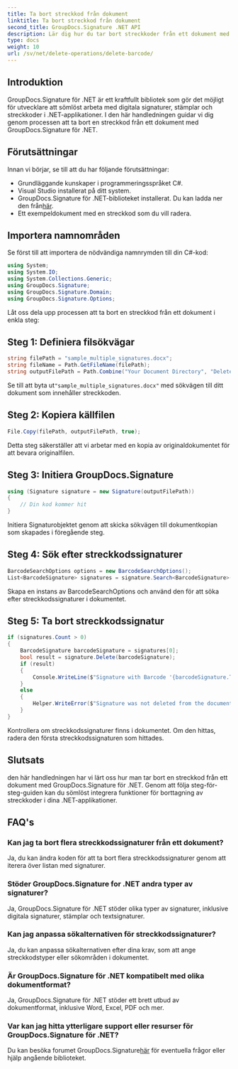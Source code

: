 ```yaml
---
title: Ta bort streckkod från dokument
linktitle: Ta bort streckkod från dokument
second_title: GroupDocs.Signature .NET API
description: Lär dig hur du tar bort streckkoder från ett dokument med GroupDocs.Signature för .NET. Steg-för-steg guide med kodexempel.
type: docs
weight: 10
url: /sv/net/delete-operations/delete-barcode/
---
```

## Introduktion
GroupDocs.Signature för .NET är ett kraftfullt bibliotek som gör det möjligt för utvecklare att sömlöst arbeta med digitala signaturer, stämplar och streckkoder i .NET-applikationer. I den här handledningen guidar vi dig genom processen att ta bort en streckkod från ett dokument med GroupDocs.Signature för .NET.
## Förutsättningar
Innan vi börjar, se till att du har följande förutsättningar:
- Grundläggande kunskaper i programmeringsspråket C#.
- Visual Studio installerat på ditt system.
-  GroupDocs.Signature för .NET-biblioteket installerat. Du kan ladda ner den från[här](https://releases.groupdocs.com/signature/net/).
- Ett exempeldokument med en streckkod som du vill radera.

## Importera namnområden
Se först till att importera de nödvändiga namnrymden till din C#-kod:
```csharp
using System;
using System.IO;
using System.Collections.Generic;
using GroupDocs.Signature;
using GroupDocs.Signature.Domain;
using GroupDocs.Signature.Options;
```

Låt oss dela upp processen att ta bort en streckkod från ett dokument i enkla steg:
## Steg 1: Definiera filsökvägar
```csharp
string filePath = "sample_multiple_signatures.docx";
string fileName = Path.GetFileName(filePath);
string outputFilePath = Path.Combine("Your Document Directory", "DeleteBarcode", fileName);
```
 Se till att byta ut`"sample_multiple_signatures.docx"` med sökvägen till ditt dokument som innehåller streckkoden.
## Steg 2: Kopiera källfilen
```csharp
File.Copy(filePath, outputFilePath, true);
```
Detta steg säkerställer att vi arbetar med en kopia av originaldokumentet för att bevara originalfilen.
## Steg 3: Initiera GroupDocs.Signature
```csharp
using (Signature signature = new Signature(outputFilePath))
{
    // Din kod kommer hit
}
```
Initiera Signaturobjektet genom att skicka sökvägen till dokumentkopian som skapades i föregående steg.
## Steg 4: Sök efter streckkodssignaturer
```csharp
BarcodeSearchOptions options = new BarcodeSearchOptions();
List<BarcodeSignature> signatures = signature.Search<BarcodeSignature>(options);
```
Skapa en instans av BarcodeSearchOptions och använd den för att söka efter streckkodssignaturer i dokumentet.
## Steg 5: Ta bort streckkodssignatur
```csharp
if (signatures.Count > 0)
{
    BarcodeSignature barcodeSignature = signatures[0];
    bool result = signature.Delete(barcodeSignature);
    if (result)
    {
        Console.WriteLine($"Signature with Barcode '{barcodeSignature.Text}' and encode type '{barcodeSignature.EncodeType.TypeName}' was deleted from document ['{fileName}'].");
    }
    else
    {
        Helper.WriteError($"Signature was not deleted from the document! Signature with Barcode '{barcodeSignature.Text}' and encode type '{barcodeSignature.EncodeType.TypeName}' was not found!");
    }
}
```
Kontrollera om streckkodssignaturer finns i dokumentet. Om den hittas, radera den första streckkodssignaturen som hittades.

## Slutsats
den här handledningen har vi lärt oss hur man tar bort en streckkod från ett dokument med GroupDocs.Signature för .NET. Genom att följa steg-för-steg-guiden kan du sömlöst integrera funktioner för borttagning av streckkoder i dina .NET-applikationer.
## FAQ's
### Kan jag ta bort flera streckkodssignaturer från ett dokument?
Ja, du kan ändra koden för att ta bort flera streckkodssignaturer genom att iterera över listan med signaturer.
### Stöder GroupDocs.Signature for .NET andra typer av signaturer?
Ja, GroupDocs.Signature för .NET stöder olika typer av signaturer, inklusive digitala signaturer, stämplar och textsignaturer.
### Kan jag anpassa sökalternativen för streckkodssignaturer?
Ja, du kan anpassa sökalternativen efter dina krav, som att ange streckkodstyper eller sökområden i dokumentet.
### Är GroupDocs.Signature för .NET kompatibelt med olika dokumentformat?
Ja, GroupDocs.Signature för .NET stöder ett brett utbud av dokumentformat, inklusive Word, Excel, PDF och mer.
### Var kan jag hitta ytterligare support eller resurser för GroupDocs.Signature för .NET?
 Du kan besöka forumet GroupDocs.Signature[här](https://forum.groupdocs.com/c/signature/13) för eventuella frågor eller hjälp angående biblioteket.